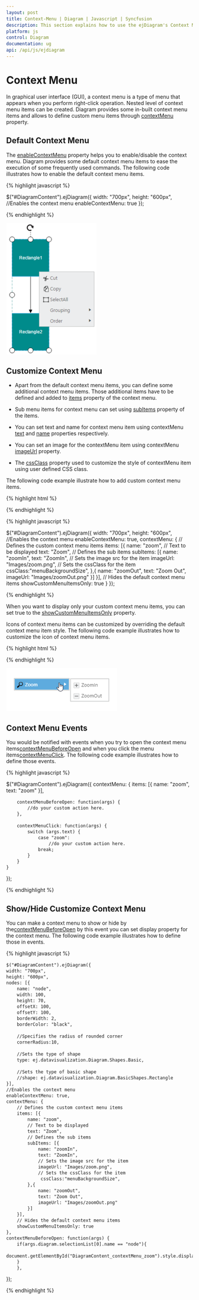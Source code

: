 ```yaml
---
layout: post
title: Context-Menu | Diagram | Javascript | Syncfusion
description: This section explains how to use the ejDiagram's Context Menu items and their important key features in JavaScript.
platform: js
control: Diagram
documentation: ug
api: /api/js/ejdiagram
---
```


# Context Menu

In graphical user interface (GUI), a context menu is a type of menu that appears when you perform right-click operation. Nested level of context menu items can be created.
Diagram provides some in-built context menu items and allows to define custom menu items through [contextMenu](/api/js/ejdiagram#members:contextmenu "contextMenu") property.

## Default Context Menu

The [enableContextMenu](/api/js/ejdiagram#members:enablecontextmenu "enableContextMenu") property helps you to enable/disable the context menu. Diagram provides some default context menu items to ease the execution of some frequently used commands.
The following code illustrates how to enable the default context menu items.

{% highlight javascript %}

$("#DiagramContent").ejDiagram({
	width: "700px",
	height: "600px",
	//Enables the context menu
	enableContextMenu: true
});

{% endhighlight %}

![Default Context Menu](ContextMenu_images/Contextmenu_img1.png)

## Customize Context Menu

* Apart from the default context menu items, you can define some additional context menu items. Those additional items have to be defined and added to [items](/api/js/ejdiagram#members:contextmenu-items "items") property of the context menu. 

* Sub menu items for context menu can set using [subItems](/api/js/ejdiagram#members:contextmenu-items-subitems "subItems") property of the items.

* You can set text and name for context menu item using contextMenu [text](/api/js/ejdiagram#members:contextmenu-items-text "text") and [name](/api/js/ejdiagram#members:contextmenu-items-name "name") properties respectively.

* You can set an image for the contextMenu item using contextMenu [imageUrl](/api/js/ejdiagram#members:contextmenu-items-imageurl "imageUrl") property.

* The [cssClass](/api/js/ejdiagram#members:contextmenu-items-cssclass "cssClass") property used to customize the style of contextMenu item using user defined CSS class.

The following code example illustrate how to add custom context menu items.

{% highlight html %}
<style>
	.menuBackgroundSize{
		background-size:14px 14px;
	}
</style>

{% endhighlight %}

{% highlight javascript %}

$("#DiagramContent").ejDiagram({
	width: "700px",
	height: "600px",
	//Enables the context menu
	enableContextMenu: true,
	contextMenu: {
		// Defines the custom context menu items
		items: [{
			name: "zoom",
			// Text to be displayed
			text: "Zoom",
			// Defines the sub items
			subItems: [{
				name: "zoomIn",
				text: "ZoomIn",
				// Sets the image src for the item
				imageUrl: "Images/zoom.png",
				// Sets the cssClass for the item
				 cssClass:"menuBackgroundSize",
			},{
				name: "zoomOut",
				text: "Zoom Out",
				imageUrl: "Images/zoomOut.png"
			}]
		}],
		// Hides the default context menu items
		showCustomMenuItemsOnly: true
	}
});

{% endhighlight %}

When you want to display only your custom context menu items, you can set true to the [showCustomMenuItemsOnly](/api/js/ejdiagram#members:contextmenu-showcustommenuitemsonly "showCustomMenuItemsOnly") property.

Icons of context menu items can be customized by overriding the default context menu item style.
The following code example illustrates how to customize the icon of context menu items.

{% highlight html %}

<style>
#Zoom_image {
	background-image: url("zoom.png");
}

#ZoomIn_image {
	background-image: url("zoom-in.png");
}

#ZoomOut_image {
	background-image: url("zoom-out.png");
}
</style>

{% endhighlight %}

![Custom context menu](ContextMenu_images/Contextmenu_img2.png)

## Context Menu Events

You would be notified with events when you try to open the context menu items[contextMenuBeforeOpen](/api/js/ejdiagram#events:contextmenubeforeopen "contextMenuBeforeOpen") and when you click the menu items[contextMenuClick](/api/js/ejdiagram#events:contextmenuclick "contextMenuClick"). The following code example illustrates how to define those events.

{% highlight javascript %}

$("#DiagramContent").ejDiagram({
	contextMenu: {
		items: [{
			name: "zoom",
			text: "zoom"
		}],

		contextMenuBeforeOpen: function(args) {
			//do your custom action here.
		},

		contextMenuClick: function(args) {
			switch (args.text) {
				case "zoom":
					//do your custom action here.
				break;
			}
		}
	}
});

{% endhighlight %}

## Show/Hide Customize Context Menu

You can make a context menu to show or hide by the[contextMenuBeforeOpen](/api/js/ejdiagram#events:contextmenubeforeopen "contextMenuBeforeOpen") by this event you can set display property for the context menu. The following code example illustrates how to define those in events.

{% highlight javascript %}

	$("#DiagramContent").ejDiagram({
	width: "700px",
	height: "600px",
	nodes: [{
		name: "node",
		width: 100,
		height: 70,
		offsetX: 100,
		offsetY: 100,
		borderWidth: 2,
		borderColor: "black",

		//Specifies the radius of rounded corner
		cornerRadius:10,

		//Sets the type of shape
		type: ej.datavisualization.Diagram.Shapes.Basic,

		//Sets the type of basic shape
		//shape: ej.datavisualization.Diagram.BasicShapes.Rectangle
	}],
	//Enables the context menu
	enableContextMenu: true,
	contextMenu: {
		// Defines the custom context menu items
		items: [{
			name: "zoom",
			// Text to be displayed
			text: "Zoom",
			// Defines the sub items
			subItems: [{
				name: "zoomIn",
				text: "ZoomIn",
				// Sets the image src for the item
				imageUrl: "Images/zoom.png",
				// Sets the cssClass for the item
				 cssClass:"menuBackgroundSize",
			},{
				name: "zoomOut",
				text: "Zoom Out",
				imageUrl: "Images/zoomOut.png"
			}]
		}],
		// Hides the default context menu items
		showCustomMenuItemsOnly: true
    },
    contextMenuBeforeOpen: function(args) {
		if(args.diagram.selectionList[0].name == "node"){
			document.getElementById("DiagramContent_contextMenu_zoom").style.display="block";
		}
		},
});

{% endhighlight %}
